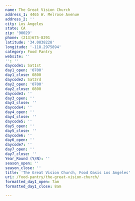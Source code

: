 ```yaml
---
name: The Great Vision Church
address_1: 4465 W. Melrose Avenue
address_2: ''
city: Los Angeles
state: CA
zip: '90029'
phone: (213)675-8291
latitude: '34.0838228'
longitude: '-118.2975894'
category: Food Pantry
website: ''
'': ''
daycode1: Sat1st
day1_open: '0700'
day1_close: 0800
daycode2: Sat3rd
day2_open: '0700'
day2_close: 0800
daycode3: ''
day3_open: ''
day3_close: ''
daycode4: ''
day4_open: ''
day4_close: ''
daycode5: ''
day5_open: ''
day5_close: ''
daycode6: ''
day6_open: ''
daycode7: ''
day7_open: ''
day7_close: ''
Year_Round (Y/N): ''
season_open: ''
season_close: ''
title: 'The Great Vision Church, Food Oasis Los Angeles'
uri: /food-pantry/the-great-vision-church/
formatted_day1_open: 7am
formatted_day1_close: 8am

---
```

